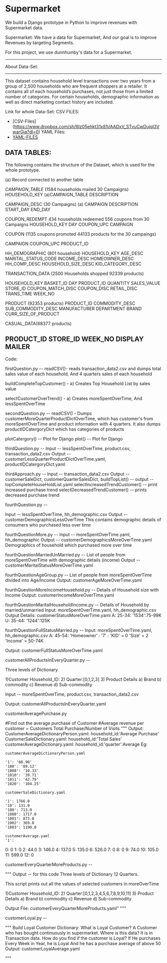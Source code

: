 # Supermarket
We build a Django prototype in Python to improve revenues with Supermarket data.

Supermarket:
We have a data for Supermarket, And our goal is to improve Revenues by targeting Segments.

For this project, we use dunnhumby's data for a Supermarket.
___________________________________________________________


About Data-Set:

--------------------------------------------------------------------------------------------------

This dataset contains household level transactions over two years from a group of 2,500 households who are frequent shoppers at a retailer. It contains all of each household’s purchases, not just those from a limited number of categories. For certain households, demographic information as well as direct marketing contact history are included.

Link for whole Data-Set:
CSV FILES:

* [CSV-Files] (https://www.dropbox.com/sh/6lz05ehkt31x81j/AADxV_STvuCwDujql3VwarGja?dl=0)
YAML Files:
* [YAML-FILES](https://www.dropbox.com/sh/lz522q4z2119vh2/AACtNhemZOf4EtCojHccSHBBa?dl=0)

## DATA TABLES:
The following contains the structure of the Dataset, which is used for the whole prototype.

(a) Record connected to another table

*CAMPAIGN_TABLE* (1584 households mailed 30 Campaigns)
HOUSEHOLD_KEY
(a)CAMPAIGN_TABLE
DESCRIPTION

CAMPAIGN_DESC (30 Campaigns)
(a) CAMPAIGN
DESCRIPTION
START_DAY
END_DAY

COUPON_REDEMPT
434 households redeemed 556 coupons from 30 Campaigns
HOUSEHOLD_KEY
DAY
COUPON_UPC
CAMPAIGN

COUPON (1135 coupons promoted 44133 products for the 30 campaings)

CAMPAIGN
COUPON_UPC
PRODUCT_ID

HH_DEMOGRAPHIC (801 household)
HOUSEHOLD_KEY
AGE_DESC
MARITAL_STATUS_CODE
INCOME_DESC
HOMEOWNER_DESC
HH_COMP_DESC
HOUSEHOLD_SIZE_DESC
KID_CATEGORY_DESC

TRANSACTION_DATA (2500 Households shopped 92339 products)

HOUSEHOLD_KEY
BASKET_ID
DAY
PRODUCT_ID
QUANTITY
SALES_VALUE
STORE_ID
COUPON_MATCH_DISC
COUPON_DISC
RETAIL_DISC
TRANS_TIME
WEEK_NO

PRODUCT (92353 products)
PRODUCT_ID
COMMODITY_DESC
SUB_COMMODITY_DESC
MANUFACTURER
DEPARTMENT
BRAND
CURR_SIZE_OF_PRODUCT

CASUAL_DATA(68377 products)

PRODUCT_ID
STORE_ID
WEEK_NO
DISPLAY
MAILER
--------------
Code:

firstQuestion.py --
readCSV()- reads transaction_data2.csv and dumps total sales value of each household, And 4 quarters sales of each household

buildCompleteTopCustomer() -
a) Creates Top Household List by sales value

selectCustomerOverTrend() -
a) Creates moreSpentOverTime, And lessSpentOverTime


secondQuestion.py --
readCSV() - Dumps customerMoreQuarterProductDictOverTime,
which has customer's from moreSpentOverTime and product information with 4 quarters. It also dumps productIDCatergoryDict which has categories of products

plotCatergory() -- Plot for Django
plot() -- Plot for Django

thirdQuestion.py --
Input -- lessSpentOverTime, product.csv, transaction_data2.csv
Output -- customerLessQuarterProductDictOverTime.yaml,
productIDCatergoryDict.yaml

thirdApproach.py --
Input -- transaction_data2.csv
Output -- customerSaleDict, customerQuarterSalesDict,
buildTopList() --
output -- topCompleteHouseHoldList.yaml
selectIncreasedTrendCustomer() -- print increased purchase trend
selectDecreasedTrendCustomer() -- prints decreased purchase trend

fourthQuestion.py --

Input -- lessSpentOverTime, hh_demographic.csv
Output --customerDemographicsLessOverTime
This contains demographic details of consumers who purchased less over time

fourthQuestionMore.py --
Input -- moreSpentOverTime.yaml, hh_demographic
Output -- customerDemographicsMoreOverTime.yaml
Demographics of household which purchased more over time

fourthQuestionMarriedUnMarried.py --
List of people from moreSpentOverTime with demographic details (income)
Output -- customerMaritalStatusMoreOverTime.yaml

fourthQuestionAgeGroup.py --
List of people from moreSpentOverTime divided into Age/Income
Output: customerAgeMoreOverTime.yaml

fourthQuestionMoreIncomeHousehold.py --
Details of Household size with Income
Output: customerIncomeMoreOverTime.yaml


fourthQuestionMaritalHouseholdIncome.py --
Details of Household by married/unmarried
Input: moreSpentOverTime.yaml, hh_demographic.csv
Output Details: customerStatusMoreOverTime.yaml
A: 25-34: '1534':75-99K
U: 35-44: '1244':125K

fourthQuestionFullStatusMarried.py --
Input: moreSpentOverTime.yaml, hh_demographic.csv
A:
    45-54:
        'Homeowner' :
                '7' :
                    'KID' = 0
                    'Size' = 2
                    'Income' = 50-74K

Output: customerFullStatusMoreOverTime.yaml

customerAllProductsInEveryQuarter.py --

Three levels of Dictionary

1)Customer Household_ID:
2) Quarter:[0,1,2,3]
3) Product Details
    a) Brand
    b) commodity
    c) Revenue
    d) Sub-commodity

Input -- moreSpentOverTime, product.csv, transaction_data2.csv

Output: customerAllProductsInEveryQuarter.yaml

customerAveragePurchase.py

#Find out the average purchase of Customer
#Average revenue per customer = Customers Total Purchase/Number of Visits
"""
Output:
    CustomerAverageDictionaryPerson.yaml: household_id:'Average Purchase'
    CustomerSaleDictionary.yaml: household_id:'Total Sales'
    customerAverageDictionary.yaml: household_id:'quarter':Average
    Eg:

    customerAverageDictionaryPerson.yaml

    '1': '60.90'
    '100': '89.12'
    '1008': '10.33'
    '1010': '39.71'
    '1011': '42.79'
    '1020': '104.25'

    customerSaleDictionary.yaml

    '1': 1766.0
    '10': 131.0
    '100': 713.0
    '1000': 1717.0
    '1001': 873.0
    '1002': 369.0
    '1003': 1190.0

    customerAverage.yaml
    '1':
  0: 0
  1: 0
  2: 44.0
  3: 146.0
  4: 137.0
  5: 135.0
  6: 526.0
  7: 0
  8: 0
  9: 74.0
  10: 105.0
  11: 599.0
  12: 0


customerEveryQuarterMoreProducts.py --

"""
Output -- for this code
Three levels of Dictionary
12 Quarters.

This script prints out all the values of selected customers in moreOverTime

1)Customer Household_ID:
2) Quarter:[0,1,2,3,4,5,6,7,8,9,10,11]
3) Product Details
    a) Brand
    b) commodity
    c) Revenue
    d) Sub-commodity

Output File: customerEveryQuarterMoreProducts.yaml"
"""

customerLoyal.py --

"""
Build Loyal Customer Dictionary:
    What is Loyal Customer?
    A Customer who has bought continuously in supermarket.
    Where is this data?
    It is in Transaction data.
    How do you find if the customer is Loyal?
    If He purchases Every Week in Year, he is Loyal
    And he has a purchase average of above 50
Output: customerLoyalAverage.yaml

"""
